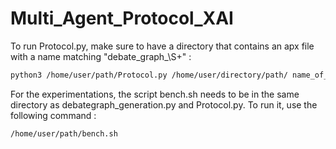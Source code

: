 # Multi_Agent_Protocol_XAI

To run Protocol.py, make sure to have a directory that contains an apx file with a name matching "debate_graph_\S+" :
```bash
python3 /home/user/path/Protocol.py /home/user/directory/path/ name_of_the_output
```

For the experimentations, the script bench.sh needs to be in the same directory as debategraph_generation.py and Protocol.py.
To run it, use the following command :
```bash
/home/user/path/bench.sh
```
